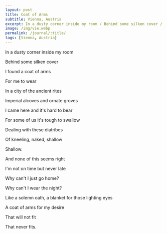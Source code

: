 ```yaml
---
layout: post
title: Coat of Arms
subtitle: Vienna, Austria
excerpt: In a dusty corner inside my room / Behind some silken cover / I found a coat of arms / For me to wear / In a city of the ancient rites / Imperial alcoves and ornate groves / I came here and it's hard to bear / For some of us it's tough to swallow
image: /img/vie.webp
permalink: /journal/:title/
tags: [Vienna, Austria]
---
```


In a dusty corner inside my room

Behind some silken cover

I found a coat of arms

For me to wear

In a city of the ancient rites

Imperial alcoves and ornate groves

I came here and it's hard to bear

For some of us it's tough to swallow

Dealing with these diatribes

Of kneeling, naked, shallow

Shallow.

And none of this seems right

I'm not on time but never late

Why can't I just go home?

Why can't I wear the night?

Like a solemn oath, a blanket for those lighting eyes

A coat of arms for my desire

That will not fit

That never fits.
